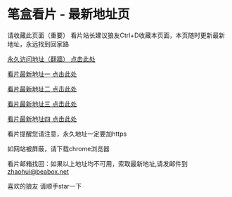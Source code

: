 # 笔盒看片 - 最新地址页

请收藏此页面（重要）
看片站长建议狼友Ctrl+D收藏本页面，本页随时更新最新地址，永远找到回家路

[永久访问地址（翻牆） 点击此处](https://beabox.net/)

[看片最新地址一 点击此处](https://wyj7txrq6k6m.wiki)

[看片最新地址二 点击此处](https://h8vsiu8f3889.wiki)

[看片最新地址三 点击此处](https://h8vsiu8f3889.wiki)

[看片最新地址四 点击此处](https://h8vsiu8f3889.wiki)

看片提醒您请注意，永久地址一定要加https

如网站被屏蔽，请下载chrome浏览器

看片邮箱找回：如果以上地址均不可用，索取最新地址,请发邮件到 zhaohui@beabox.net

喜欢的狼友 请顺手star一下